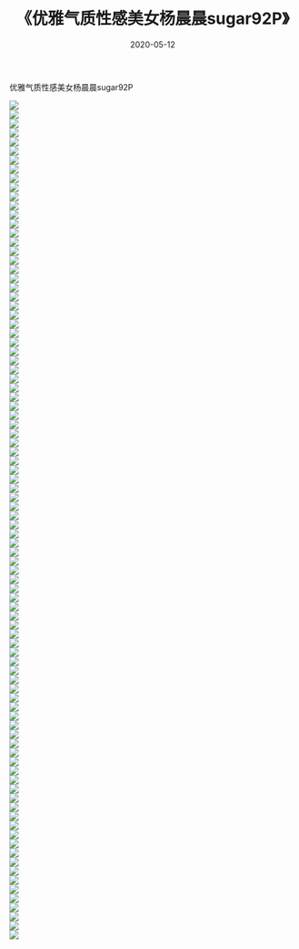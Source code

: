 ﻿---
layout: post
title:  《优雅气质性感美女杨晨晨sugar92P》
date:   2020-05-12
img: http://pic.660000.xyz/1:/性感/2020/优雅气质性感美女杨晨晨sugar92P/000.jpg
categories: [美女, 清纯, 唯美]
---

优雅气质性感美女杨晨晨sugar92P

  ![](http://pic.660000.xyz/1:/性感/2020/优雅气质性感美女杨晨晨sugar92P/001.jpg) <br> ![](http://pic.660000.xyz/1:/性感/2020/优雅气质性感美女杨晨晨sugar92P/002.jpg) <br> ![](http://pic.660000.xyz/1:/性感/2020/优雅气质性感美女杨晨晨sugar92P/003.jpg) <br> ![](http://pic.660000.xyz/1:/性感/2020/优雅气质性感美女杨晨晨sugar92P/004.jpg) <br> ![](http://pic.660000.xyz/1:/性感/2020/优雅气质性感美女杨晨晨sugar92P/005.jpg) <br> ![](http://pic.660000.xyz/1:/性感/2020/优雅气质性感美女杨晨晨sugar92P/006.jpg) <br> ![](http://pic.660000.xyz/1:/性感/2020/优雅气质性感美女杨晨晨sugar92P/007.jpg) <br> ![](http://pic.660000.xyz/1:/性感/2020/优雅气质性感美女杨晨晨sugar92P/008.jpg) <br> ![](http://pic.660000.xyz/1:/性感/2020/优雅气质性感美女杨晨晨sugar92P/009.jpg) <br> ![](http://pic.660000.xyz/1:/性感/2020/优雅气质性感美女杨晨晨sugar92P/010.jpg) <br> ![](http://pic.660000.xyz/1:/性感/2020/优雅气质性感美女杨晨晨sugar92P/011.jpg) <br> ![](http://pic.660000.xyz/1:/性感/2020/优雅气质性感美女杨晨晨sugar92P/012.jpg) <br> ![](http://pic.660000.xyz/1:/性感/2020/优雅气质性感美女杨晨晨sugar92P/013.jpg) <br> ![](http://pic.660000.xyz/1:/性感/2020/优雅气质性感美女杨晨晨sugar92P/014.jpg) <br> ![](http://pic.660000.xyz/1:/性感/2020/优雅气质性感美女杨晨晨sugar92P/015.jpg) <br> ![](http://pic.660000.xyz/1:/性感/2020/优雅气质性感美女杨晨晨sugar92P/016.jpg) <br> ![](http://pic.660000.xyz/1:/性感/2020/优雅气质性感美女杨晨晨sugar92P/017.jpg) <br> ![](http://pic.660000.xyz/1:/性感/2020/优雅气质性感美女杨晨晨sugar92P/018.jpg) <br> ![](http://pic.660000.xyz/1:/性感/2020/优雅气质性感美女杨晨晨sugar92P/019.jpg) <br> ![](http://pic.660000.xyz/1:/性感/2020/优雅气质性感美女杨晨晨sugar92P/020.jpg) <br> ![](http://pic.660000.xyz/1:/性感/2020/优雅气质性感美女杨晨晨sugar92P/021.jpg) <br> ![](http://pic.660000.xyz/1:/性感/2020/优雅气质性感美女杨晨晨sugar92P/022.jpg) <br> ![](http://pic.660000.xyz/1:/性感/2020/优雅气质性感美女杨晨晨sugar92P/023.jpg) <br> ![](http://pic.660000.xyz/1:/性感/2020/优雅气质性感美女杨晨晨sugar92P/024.jpg) <br> ![](http://pic.660000.xyz/1:/性感/2020/优雅气质性感美女杨晨晨sugar92P/025.jpg) <br> ![](http://pic.660000.xyz/1:/性感/2020/优雅气质性感美女杨晨晨sugar92P/026.jpg) <br> ![](http://pic.660000.xyz/1:/性感/2020/优雅气质性感美女杨晨晨sugar92P/027.jpg) <br> ![](http://pic.660000.xyz/1:/性感/2020/优雅气质性感美女杨晨晨sugar92P/028.jpg) <br> ![](http://pic.660000.xyz/1:/性感/2020/优雅气质性感美女杨晨晨sugar92P/029.jpg) <br> ![](http://pic.660000.xyz/1:/性感/2020/优雅气质性感美女杨晨晨sugar92P/030.jpg) <br> ![](http://pic.660000.xyz/1:/性感/2020/优雅气质性感美女杨晨晨sugar92P/031.jpg) <br> ![](http://pic.660000.xyz/1:/性感/2020/优雅气质性感美女杨晨晨sugar92P/032.jpg) <br> ![](http://pic.660000.xyz/1:/性感/2020/优雅气质性感美女杨晨晨sugar92P/033.jpg) <br> ![](http://pic.660000.xyz/1:/性感/2020/优雅气质性感美女杨晨晨sugar92P/034.jpg) <br> ![](http://pic.660000.xyz/1:/性感/2020/优雅气质性感美女杨晨晨sugar92P/035.jpg) <br> ![](http://pic.660000.xyz/1:/性感/2020/优雅气质性感美女杨晨晨sugar92P/036.jpg) <br> ![](http://pic.660000.xyz/1:/性感/2020/优雅气质性感美女杨晨晨sugar92P/037.jpg) <br> ![](http://pic.660000.xyz/1:/性感/2020/优雅气质性感美女杨晨晨sugar92P/038.jpg) <br> ![](http://pic.660000.xyz/1:/性感/2020/优雅气质性感美女杨晨晨sugar92P/039.jpg) <br> ![](http://pic.660000.xyz/1:/性感/2020/优雅气质性感美女杨晨晨sugar92P/040.jpg) <br> ![](http://pic.660000.xyz/1:/性感/2020/优雅气质性感美女杨晨晨sugar92P/041.jpg) <br> ![](http://pic.660000.xyz/1:/性感/2020/优雅气质性感美女杨晨晨sugar92P/042.jpg) <br> ![](http://pic.660000.xyz/1:/性感/2020/优雅气质性感美女杨晨晨sugar92P/043.jpg) <br> ![](http://pic.660000.xyz/1:/性感/2020/优雅气质性感美女杨晨晨sugar92P/044.jpg) <br> ![](http://pic.660000.xyz/1:/性感/2020/优雅气质性感美女杨晨晨sugar92P/045.jpg) <br> ![](http://pic.660000.xyz/1:/性感/2020/优雅气质性感美女杨晨晨sugar92P/046.jpg) <br> ![](http://pic.660000.xyz/1:/性感/2020/优雅气质性感美女杨晨晨sugar92P/047.jpg) <br> ![](http://pic.660000.xyz/1:/性感/2020/优雅气质性感美女杨晨晨sugar92P/048.jpg) <br> ![](http://pic.660000.xyz/1:/性感/2020/优雅气质性感美女杨晨晨sugar92P/049.jpg) <br> ![](http://pic.660000.xyz/1:/性感/2020/优雅气质性感美女杨晨晨sugar92P/050.jpg) <br> ![](http://pic.660000.xyz/1:/性感/2020/优雅气质性感美女杨晨晨sugar92P/051.jpg) <br> ![](http://pic.660000.xyz/1:/性感/2020/优雅气质性感美女杨晨晨sugar92P/052.jpg) <br> ![](http://pic.660000.xyz/1:/性感/2020/优雅气质性感美女杨晨晨sugar92P/053.jpg) <br> ![](http://pic.660000.xyz/1:/性感/2020/优雅气质性感美女杨晨晨sugar92P/054.jpg) <br> ![](http://pic.660000.xyz/1:/性感/2020/优雅气质性感美女杨晨晨sugar92P/055.jpg) <br> ![](http://pic.660000.xyz/1:/性感/2020/优雅气质性感美女杨晨晨sugar92P/056.jpg) <br> ![](http://pic.660000.xyz/1:/性感/2020/优雅气质性感美女杨晨晨sugar92P/057.jpg) <br> ![](http://pic.660000.xyz/1:/性感/2020/优雅气质性感美女杨晨晨sugar92P/058.jpg) <br> ![](http://pic.660000.xyz/1:/性感/2020/优雅气质性感美女杨晨晨sugar92P/059.jpg) <br> ![](http://pic.660000.xyz/1:/性感/2020/优雅气质性感美女杨晨晨sugar92P/060.jpg) <br> ![](http://pic.660000.xyz/1:/性感/2020/优雅气质性感美女杨晨晨sugar92P/061.jpg) <br> ![](http://pic.660000.xyz/1:/性感/2020/优雅气质性感美女杨晨晨sugar92P/062.jpg) <br> ![](http://pic.660000.xyz/1:/性感/2020/优雅气质性感美女杨晨晨sugar92P/063.jpg) <br> ![](http://pic.660000.xyz/1:/性感/2020/优雅气质性感美女杨晨晨sugar92P/064.jpg) <br> ![](http://pic.660000.xyz/1:/性感/2020/优雅气质性感美女杨晨晨sugar92P/065.jpg) <br> ![](http://pic.660000.xyz/1:/性感/2020/优雅气质性感美女杨晨晨sugar92P/066.jpg) <br> ![](http://pic.660000.xyz/1:/性感/2020/优雅气质性感美女杨晨晨sugar92P/067.jpg) <br> ![](http://pic.660000.xyz/1:/性感/2020/优雅气质性感美女杨晨晨sugar92P/068.jpg) <br> ![](http://pic.660000.xyz/1:/性感/2020/优雅气质性感美女杨晨晨sugar92P/069.jpg) <br> ![](http://pic.660000.xyz/1:/性感/2020/优雅气质性感美女杨晨晨sugar92P/070.jpg) <br> ![](http://pic.660000.xyz/1:/性感/2020/优雅气质性感美女杨晨晨sugar92P/071.jpg) <br> ![](http://pic.660000.xyz/1:/性感/2020/优雅气质性感美女杨晨晨sugar92P/072.jpg) <br> ![](http://pic.660000.xyz/1:/性感/2020/优雅气质性感美女杨晨晨sugar92P/073.jpg) <br> ![](http://pic.660000.xyz/1:/性感/2020/优雅气质性感美女杨晨晨sugar92P/074.jpg) <br> ![](http://pic.660000.xyz/1:/性感/2020/优雅气质性感美女杨晨晨sugar92P/075.jpg) <br> ![](http://pic.660000.xyz/1:/性感/2020/优雅气质性感美女杨晨晨sugar92P/076.jpg) <br> ![](http://pic.660000.xyz/1:/性感/2020/优雅气质性感美女杨晨晨sugar92P/077.jpg) <br> ![](http://pic.660000.xyz/1:/性感/2020/优雅气质性感美女杨晨晨sugar92P/078.jpg) <br> ![](http://pic.660000.xyz/1:/性感/2020/优雅气质性感美女杨晨晨sugar92P/079.jpg) <br> ![](http://pic.660000.xyz/1:/性感/2020/优雅气质性感美女杨晨晨sugar92P/080.jpg) <br> ![](http://pic.660000.xyz/1:/性感/2020/优雅气质性感美女杨晨晨sugar92P/081.jpg) <br> ![](http://pic.660000.xyz/1:/性感/2020/优雅气质性感美女杨晨晨sugar92P/082.jpg) <br> ![](http://pic.660000.xyz/1:/性感/2020/优雅气质性感美女杨晨晨sugar92P/083.jpg) <br> ![](http://pic.660000.xyz/1:/性感/2020/优雅气质性感美女杨晨晨sugar92P/084.jpg) <br> ![](http://pic.660000.xyz/1:/性感/2020/优雅气质性感美女杨晨晨sugar92P/085.jpg) <br> ![](http://pic.660000.xyz/1:/性感/2020/优雅气质性感美女杨晨晨sugar92P/086.jpg) <br> ![](http://pic.660000.xyz/1:/性感/2020/优雅气质性感美女杨晨晨sugar92P/087.jpg) <br> ![](http://pic.660000.xyz/1:/性感/2020/优雅气质性感美女杨晨晨sugar92P/088.jpg) <br> ![](http://pic.660000.xyz/1:/性感/2020/优雅气质性感美女杨晨晨sugar92P/089.jpg) <br> ![](http://pic.660000.xyz/1:/性感/2020/优雅气质性感美女杨晨晨sugar92P/090.jpg) <br> ![](http://pic.660000.xyz/1:/性感/2020/优雅气质性感美女杨晨晨sugar92P/091.jpg) <br> ![](http://pic.660000.xyz/1:/性感/2020/优雅气质性感美女杨晨晨sugar92P/092.jpg) <br>